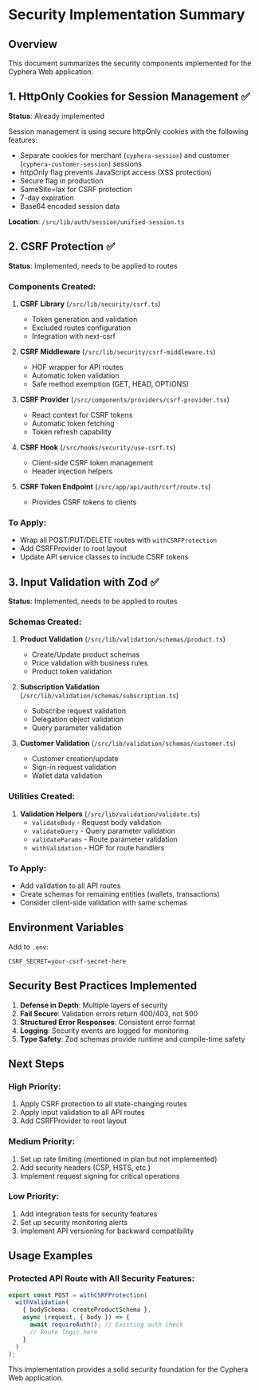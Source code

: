 # Security Implementation Summary

## Overview

This document summarizes the security components implemented for the Cyphera Web application.

## 1. HttpOnly Cookies for Session Management ✅

**Status**: Already implemented

Session management is using secure httpOnly cookies with the following features:
- Separate cookies for merchant (`cyphera-session`) and customer (`cyphera-customer-session`) sessions
- httpOnly flag prevents JavaScript access (XSS protection)
- Secure flag in production
- SameSite=lax for CSRF protection
- 7-day expiration
- Base64 encoded session data

**Location**: `/src/lib/auth/session/unified-session.ts`

## 2. CSRF Protection ✅

**Status**: Implemented, needs to be applied to routes

### Components Created:
1. **CSRF Library** (`/src/lib/security/csrf.ts`)
   - Token generation and validation
   - Excluded routes configuration
   - Integration with next-csrf

2. **CSRF Middleware** (`/src/lib/security/csrf-middleware.ts`)
   - HOF wrapper for API routes
   - Automatic token validation
   - Safe method exemption (GET, HEAD, OPTIONS)

3. **CSRF Provider** (`/src/components/providers/csrf-provider.tsx`)
   - React context for CSRF tokens
   - Automatic token fetching
   - Token refresh capability

4. **CSRF Hook** (`/src/hooks/security/use-csrf.ts`)
   - Client-side CSRF token management
   - Header injection helpers

5. **CSRF Token Endpoint** (`/src/app/api/auth/csrf/route.ts`)
   - Provides CSRF tokens to clients

### To Apply:
- Wrap all POST/PUT/DELETE routes with `withCSRFProtection`
- Add CSRFProvider to root layout
- Update API service classes to include CSRF tokens

## 3. Input Validation with Zod ✅

**Status**: Implemented, needs to be applied to routes

### Schemas Created:
1. **Product Validation** (`/src/lib/validation/schemas/product.ts`)
   - Create/Update product schemas
   - Price validation with business rules
   - Product token validation

2. **Subscription Validation** (`/src/lib/validation/schemas/subscription.ts`)
   - Subscribe request validation
   - Delegation object validation
   - Query parameter validation

3. **Customer Validation** (`/src/lib/validation/schemas/customer.ts`)
   - Customer creation/update
   - Sign-in request validation
   - Wallet data validation

### Utilities Created:
1. **Validation Helpers** (`/src/lib/validation/validate.ts`)
   - `validateBody` - Request body validation
   - `validateQuery` - Query parameter validation
   - `validateParams` - Route parameter validation
   - `withValidation` - HOF for route handlers

### To Apply:
- Add validation to all API routes
- Create schemas for remaining entities (wallets, transactions)
- Consider client-side validation with same schemas

## Environment Variables

Add to `.env`:
```
CSRF_SECRET=your-csrf-secret-here
```

## Security Best Practices Implemented

1. **Defense in Depth**: Multiple layers of security
2. **Fail Secure**: Validation errors return 400/403, not 500
3. **Structured Error Responses**: Consistent error format
4. **Logging**: Security events are logged for monitoring
5. **Type Safety**: Zod schemas provide runtime and compile-time safety

## Next Steps

### High Priority:
1. Apply CSRF protection to all state-changing routes
2. Apply input validation to all API routes
3. Add CSRFProvider to root layout

### Medium Priority:
1. Set up rate limiting (mentioned in plan but not implemented)
2. Add security headers (CSP, HSTS, etc.)
3. Implement request signing for critical operations

### Low Priority:
1. Add integration tests for security features
2. Set up security monitoring alerts
3. Implement API versioning for backward compatibility

## Usage Examples

### Protected API Route with All Security Features:
```typescript
export const POST = withCSRFProtection(
  withValidation(
    { bodySchema: createProductSchema },
    async (request, { body }) => {
      await requireAuth(); // Existing auth check
      // Route logic here
    }
  )
);
```

This implementation provides a solid security foundation for the Cyphera Web application.